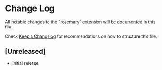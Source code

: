 # Change Log

All notable changes to the "rosemary" extension will be documented in this file.

Check [Keep a Changelog](http://keepachangelog.com/) for recommendations on how to structure this file.

## [Unreleased]

- Initial release
